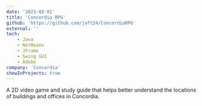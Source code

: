 ```yaml
---
date: '2023-02-01'
title: 'Concordia RPG'
github: 'https://github.com/jaft24/ConcordiaRPG'
external: ''
tech:
    - Java
    - NetBeans
    - JFrame
    - Swing GUI
    - Adobe
company: 'Concordia'
showInProjects: true
---
```

A 2D video game and study guide that helps better understand the locations of buildings and offices in Concordia.
